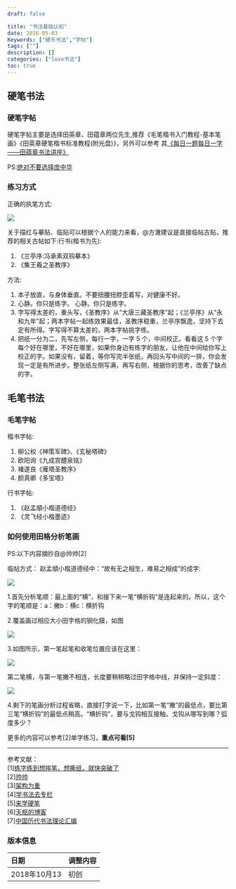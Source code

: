 ```yaml
---
draft: false

title: "书法基础认知"
date: 2016-05-03
Keywords: ["硬币书法","字帖"]
tags: [""]
description: []
categories: ["love书法"]
toc: true
---
```



## 硬笔书法
### 硬笔字帖
硬笔字帖主要是选择田英章、田蕴章两位先生,推荐《毛笔楷书入门教程-基本笔画》《田英章硬笔楷书标准教程(附光盘)》，另外可以参考
其[《每日一题每日一字――田蕴章书法讲座》](http://ent.enorth.com.cn/system/2006/04/29/001293903.shtml)

PS:[绝对不要选择庞中华](https://www.zhihu.com/question/20798118)


### 练习方式
正确的执笔方式:

![](http://149.28.41.198:8001/galleries/201810/hand-Correctly-pen.jpg)

关于描红与摹贴、临贴可以根据个人的能力来看，@方澈建议是直接临帖古贴，推荐的相关古帖如下:行书(楷书为先):

1. 《兰亭序:冯承素双钩摹本》
2. 《集王羲之圣教序》 

方法:

1. 本子放直，与身体垂直。不要扭腰扭脖歪着写，对健康不好。
2. 心静。你只是练字。 心静。你只是练字。
3. 字写得太差的，重头写，《圣教序》从“大唐三藏圣教序”起；《兰亭序》从“永和九年”起；两本字帖一起练效果最佳，圣教序稳重，兰亭序飘逸，坚持下去定有所得。字写得不算太差的，两本字帖挑字练。
4. 把纸一分为二，先写左侧，每行一字，一字 5 个，中间校正。看看这 5 个字每个好在哪里，不好在哪里，如果你身边有练字的朋友，让他在中间给你写上校正的字。如果没有，留着，等你写完半张纸，再回头写中间的一排，你会发现一定是有所进步。整张纸左侧写满，再写右侧，根据你的思考，改善了缺点的字。


## 毛笔书法
### 毛笔字帖
楷书字帖:

1. 柳公权《神策军碑》、《玄秘塔碑》
2. 欧阳询《九成宫醴泉铭》
3. 褚遂良《雁塔圣教序》
4. 颜真卿《多宝塔》

行书字帖:

1. 《赵孟頫小楷道德经》
2. 《灵飞经小楷墨迹》


### 如何使用田格分析笔画
PS:以下内容摘抄自@帅帅[2]

临帖方式：
赵孟頫小楷道德经中：“故有无之相生，难易之相成”的成字:

![](http://149.28.41.198:8001/galleries/201810/word-cheng.jpg)

1.首先分析笔顺：最上面的“横”，和接下来一笔“横折钩”是连起来的。所以，这个字的笔顺是：a：撇b：横c：横折钩

2.覆盖画过相应大小田字格的钢化膜，如图

![](http://149.28.41.198:8001/galleries/201810/word-cheng-step1.jpg)

3.如图所示，第一笔起笔和收笔位置应该在这里：

![](http://149.28.41.198:8001/galleries/201810/word-cheng-step2.jpg)

第二笔横，与第一笔撇不相连，长度要稍稍略过田字格中线，并保持一定斜度：

![](http://149.28.41.198:8001/galleries/201810/word-cheng-step3.jpg)

4.剩下的笔画分析过程省略，直接打字说一下，比如第一笔“撇”的最低点，要比第三笔“横折钩”的最低点稍高。“横折钩”，要与戈钩相互接触。戈钩从哪写到哪？弧度多少？


更多的内容可以参考[2]单字练习，**重点可看[5]**

******

参考文献：  
[1][练字练到想摔笔，想撕纸，就快突破了](http://daily.zhihu.com/story/4095930)  
[2][帅帅](https://www.zhihu.com/question/37226809/answer/71332096)  
[3][架构为重](https://www.zhihu.com/question/20502275/answer/26235723)  
[4][学书法去专栏](https://zhuanlan.zhihu.com/p/19776445?refer=shufa)  
[5][来学硬笔](https://zhuanlan.zhihu.com/yingbizi)  
[6][天枢的博客](http://blog.sina.com.cn/s/articlelist_1628257037_0_1.html)  
[7][中国历代书法理论汇编](http://www.esgweb.net/Article/Class138/Class148/Class151/200611/9515.htm)  

### 版本信息
|日期|调整内容|
|:--|:--|
|2018年10月13|初创|
 